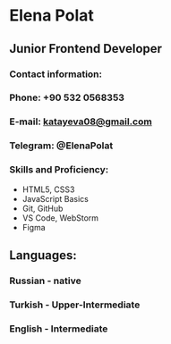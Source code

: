 # Elena Polat
## Junior Frontend Developer
### Contact information:
### Phone: +90 532 0568353
### E-mail: katayeva08@gmail.com
### Telegram: @ElenaPolat
### Skills and Proficiency:
* HTML5, CSS3
* JavaScript Basics
* Git, GitHub
* VS Code, WebStorm
* Figma
## Languages:
### Russian - native
### Turkish - Upper-Intermediate
### English - Intermediate